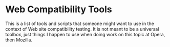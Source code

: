 # Web Compatibility Tools

This is a list of tools and scripts that someone might want to use in the context of Web site compatibility testing. It is not meant to be a universal toolbox, just things I happen to use when doing work on this topic at Opera, then Mozilla.